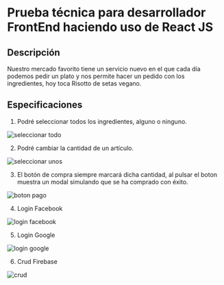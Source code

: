 # Prueba técnica para desarrollador FrontEnd haciendo uso de React JS

## Descripción 

Nuestro mercado favorito tiene un servicio nuevo en el que cada día podemos pedir un plato
y nos permite hacer un pedido con los ingredientes, hoy toca Risotto de setas vegano.

## Especificaciones

1. Podré seleccionar todos los ingredientes, alguno o ninguno.

![seleccionar todo](https://user-images.githubusercontent.com/70932146/156098049-6a1d09fd-d660-4cf5-ba06-81a6d3739b3d.png)

2. Podré cambiar la cantidad de un artículo.

![seleccionar unos](https://user-images.githubusercontent.com/70932146/156098202-0d4080de-d371-4d05-98b5-838146a63928.png)

3. El botón de compra siempre marcará dicha cantidad, al pulsar el boton muestra un
modal simulando que se ha comprado con éxito.

![boton pago](https://user-images.githubusercontent.com/70932146/156098294-1d3b8504-8997-4cbb-9c55-78df7741b697.png)

4. Login Facebook

![login facebook](https://user-images.githubusercontent.com/70932146/156098394-c8ce0b7d-b7eb-4e0c-a256-6a29f75928f3.jpeg)

5. Login Google

![login google](https://user-images.githubusercontent.com/70932146/156098677-747508c9-ee1b-4f9a-a5cd-a32df9f9a675.png)

6. Crud Firebase

![crud](https://user-images.githubusercontent.com/70932146/156098501-ccee78a4-709e-4a35-8cbf-4c40143c503c.png)



